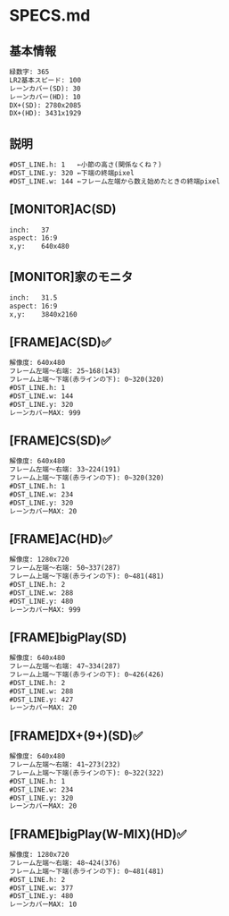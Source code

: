 # SPECS.md

## 基本情報

```txt
緑数字: 365
LR2基本スピード: 100
レーンカバー(SD): 30
レーンカバー(HD): 10
DX+(SD): 2780x2085
DX+(HD): 3431x1929
```

## 説明

```txt
#DST_LINE.h: 1   ←小節の高さ(関係なくね？)
#DST_LINE.y: 320 ←下端の終端pixel
#DST_LINE.w: 144 ←フレーム左端から数え始めたときの終端pixel
```

## [MONITOR]AC(SD)

```txt
inch:   37
aspect: 16:9
x,y:    640x480
```

## [MONITOR]家のモニタ

```txt
inch:   31.5
aspect: 16:9
x,y:    3840x2160
```

## [FRAME]AC(SD)✅

```txt
解像度: 640x480
フレーム左端〜右端: 25~168(143)
フレーム上端〜下端(赤ラインの下): 0~320(320)
#DST_LINE.h: 1
#DST_LINE.w: 144
#DST_LINE.y: 320
レーンカバーMAX: 999
```

## [FRAME]CS(SD)✅

```txt
解像度: 640x480
フレーム左端〜右端: 33~224(191)
フレーム上端〜下端(赤ラインの下): 0~320(320)
#DST_LINE.h: 1
#DST_LINE.w: 234
#DST_LINE.y: 320
レーンカバーMAX: 20
```

## [FRAME]AC(HD)✅

```txt
解像度: 1280x720
フレーム左端〜右端: 50~337(287)
フレーム上端〜下端(赤ラインの下): 0~481(481)
#DST_LINE.h: 2
#DST_LINE.w: 288
#DST_LINE.y: 480
レーンカバーMAX: 999
```

## [FRAME]bigPlay(SD)

```txt
解像度: 640x480
フレーム左端〜右端: 47~334(287)
フレーム上端〜下端(赤ラインの下): 0~426(426)
#DST_LINE.h: 2
#DST_LINE.w: 288
#DST_LINE.y: 427
レーンカバーMAX: 20
```

## [FRAME]DX+(9+)(SD)✅

```txt
解像度: 640x480
フレーム左端〜右端: 41~273(232)
フレーム上端〜下端(赤ラインの下): 0~322(322)
#DST_LINE.h: 1
#DST_LINE.w: 234
#DST_LINE.y: 320
レーンカバーMAX: 20
```

## [FRAME]bigPlay(W-MIX)(HD)✅

```txt
解像度: 1280x720
フレーム左端〜右端: 48~424(376)
フレーム上端〜下端(赤ラインの下): 0~481(481)
#DST_LINE.h: 2
#DST_LINE.w: 377
#DST_LINE.y: 480
レーンカバーMAX: 10
```

